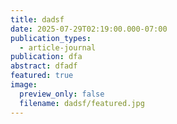 ```yaml
---
title: dadsf
date: 2025-07-29T02:19:00.000-07:00
publication_types:
  - article-journal
publication: dfa
abstract: dfadf
featured: true
image:
  preview_only: false
  filename: dadsf/featured.jpg
---
```

